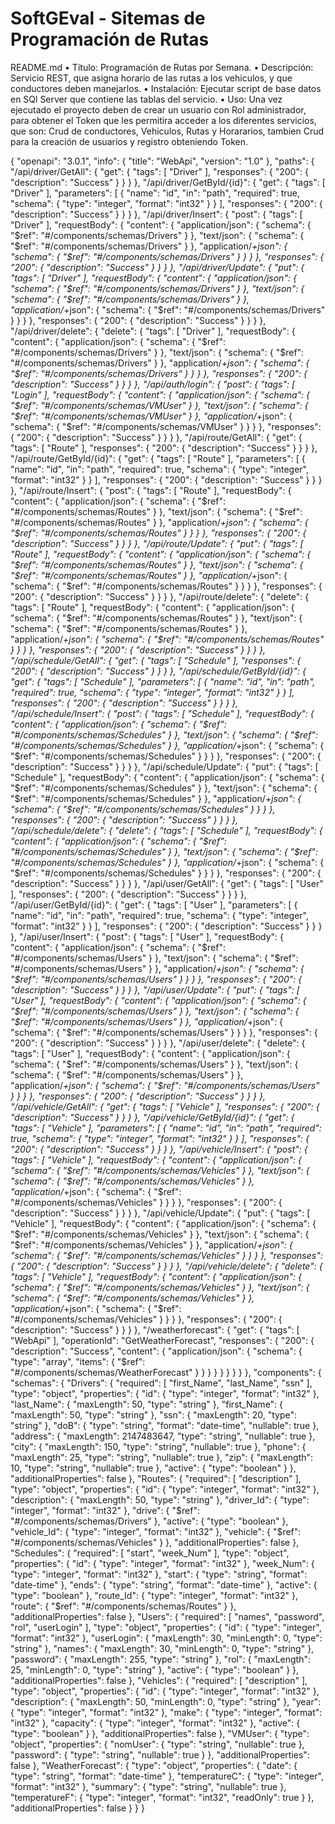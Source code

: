 # SoftGEval - Sitemas de Programación de Rutas
README.md
• Título: Programación de Rutas por Semana.
• Descripción: Servicio REST, que asigna horario de las rutas a los vehiculos, y que conductores deben manejarlos.
• Instalación: Ejecutar script de base datos en SQl Server que contiene las tablas del servicio. 
• Uso: Una vez ejecutado el proyecto deben de crear un usuario con Rol administrador, para obtener el Token que les permitira acceder a los diferentes servicios, que son: Crud de conductores, Vehiculos, Rutas y Horararios, tambien Crud para la creación de usuarios y registro obteniendo Token.

{
  "openapi": "3.0.1",
  "info": {
    "title": "WebApi",
    "version": "1.0"
  },
  "paths": {
    "/api/driver/GetAll": {
      "get": {
        "tags": [
          "Driver"
        ],
        "responses": {
          "200": {
            "description": "Success"
          }
        }
      }
    },
    "/api/driver/GetById/{id}": {
      "get": {
        "tags": [
          "Driver"
        ],
        "parameters": [
          {
            "name": "id",
            "in": "path",
            "required": true,
            "schema": {
              "type": "integer",
              "format": "int32"
            }
          }
        ],
        "responses": {
          "200": {
            "description": "Success"
          }
        }
      }
    },
    "/api/driver/Insert": {
      "post": {
        "tags": [
          "Driver"
        ],
        "requestBody": {
          "content": {
            "application/json": {
              "schema": {
                "$ref": "#/components/schemas/Drivers"
              }
            },
            "text/json": {
              "schema": {
                "$ref": "#/components/schemas/Drivers"
              }
            },
            "application/*+json": {
              "schema": {
                "$ref": "#/components/schemas/Drivers"
              }
            }
          }
        },
        "responses": {
          "200": {
            "description": "Success"
          }
        }
      }
    },
    "/api/driver/Update": {
      "put": {
        "tags": [
          "Driver"
        ],
        "requestBody": {
          "content": {
            "application/json": {
              "schema": {
                "$ref": "#/components/schemas/Drivers"
              }
            },
            "text/json": {
              "schema": {
                "$ref": "#/components/schemas/Drivers"
              }
            },
            "application/*+json": {
              "schema": {
                "$ref": "#/components/schemas/Drivers"
              }
            }
          }
        },
        "responses": {
          "200": {
            "description": "Success"
          }
        }
      }
    },
    "/api/driver/delete": {
      "delete": {
        "tags": [
          "Driver"
        ],
        "requestBody": {
          "content": {
            "application/json": {
              "schema": {
                "$ref": "#/components/schemas/Drivers"
              }
            },
            "text/json": {
              "schema": {
                "$ref": "#/components/schemas/Drivers"
              }
            },
            "application/*+json": {
              "schema": {
                "$ref": "#/components/schemas/Drivers"
              }
            }
          }
        },
        "responses": {
          "200": {
            "description": "Success"
          }
        }
      }
    },
    "/api/auth/login": {
      "post": {
        "tags": [
          "Login"
        ],
        "requestBody": {
          "content": {
            "application/json": {
              "schema": {
                "$ref": "#/components/schemas/VMUser"
              }
            },
            "text/json": {
              "schema": {
                "$ref": "#/components/schemas/VMUser"
              }
            },
            "application/*+json": {
              "schema": {
                "$ref": "#/components/schemas/VMUser"
              }
            }
          }
        },
        "responses": {
          "200": {
            "description": "Success"
          }
        }
      }
    },
    "/api/route/GetAll": {
      "get": {
        "tags": [
          "Route"
        ],
        "responses": {
          "200": {
            "description": "Success"
          }
        }
      }
    },
    "/api/route/GetById/{id}": {
      "get": {
        "tags": [
          "Route"
        ],
        "parameters": [
          {
            "name": "id",
            "in": "path",
            "required": true,
            "schema": {
              "type": "integer",
              "format": "int32"
            }
          }
        ],
        "responses": {
          "200": {
            "description": "Success"
          }
        }
      }
    },
    "/api/route/Insert": {
      "post": {
        "tags": [
          "Route"
        ],
        "requestBody": {
          "content": {
            "application/json": {
              "schema": {
                "$ref": "#/components/schemas/Routes"
              }
            },
            "text/json": {
              "schema": {
                "$ref": "#/components/schemas/Routes"
              }
            },
            "application/*+json": {
              "schema": {
                "$ref": "#/components/schemas/Routes"
              }
            }
          }
        },
        "responses": {
          "200": {
            "description": "Success"
          }
        }
      }
    },
    "/api/route/Update": {
      "put": {
        "tags": [
          "Route"
        ],
        "requestBody": {
          "content": {
            "application/json": {
              "schema": {
                "$ref": "#/components/schemas/Routes"
              }
            },
            "text/json": {
              "schema": {
                "$ref": "#/components/schemas/Routes"
              }
            },
            "application/*+json": {
              "schema": {
                "$ref": "#/components/schemas/Routes"
              }
            }
          }
        },
        "responses": {
          "200": {
            "description": "Success"
          }
        }
      }
    },
    "/api/route/delete": {
      "delete": {
        "tags": [
          "Route"
        ],
        "requestBody": {
          "content": {
            "application/json": {
              "schema": {
                "$ref": "#/components/schemas/Routes"
              }
            },
            "text/json": {
              "schema": {
                "$ref": "#/components/schemas/Routes"
              }
            },
            "application/*+json": {
              "schema": {
                "$ref": "#/components/schemas/Routes"
              }
            }
          }
        },
        "responses": {
          "200": {
            "description": "Success"
          }
        }
      }
    },
    "/api/schedule/GetAll": {
      "get": {
        "tags": [
          "Schedule"
        ],
        "responses": {
          "200": {
            "description": "Success"
          }
        }
      }
    },
    "/api/schedule/GetById/{id}": {
      "get": {
        "tags": [
          "Schedule"
        ],
        "parameters": [
          {
            "name": "id",
            "in": "path",
            "required": true,
            "schema": {
              "type": "integer",
              "format": "int32"
            }
          }
        ],
        "responses": {
          "200": {
            "description": "Success"
          }
        }
      }
    },
    "/api/schedule/Insert": {
      "post": {
        "tags": [
          "Schedule"
        ],
        "requestBody": {
          "content": {
            "application/json": {
              "schema": {
                "$ref": "#/components/schemas/Schedules"
              }
            },
            "text/json": {
              "schema": {
                "$ref": "#/components/schemas/Schedules"
              }
            },
            "application/*+json": {
              "schema": {
                "$ref": "#/components/schemas/Schedules"
              }
            }
          }
        },
        "responses": {
          "200": {
            "description": "Success"
          }
        }
      }
    },
    "/api/schedule/Update": {
      "put": {
        "tags": [
          "Schedule"
        ],
        "requestBody": {
          "content": {
            "application/json": {
              "schema": {
                "$ref": "#/components/schemas/Schedules"
              }
            },
            "text/json": {
              "schema": {
                "$ref": "#/components/schemas/Schedules"
              }
            },
            "application/*+json": {
              "schema": {
                "$ref": "#/components/schemas/Schedules"
              }
            }
          }
        },
        "responses": {
          "200": {
            "description": "Success"
          }
        }
      }
    },
    "/api/schedule/delete": {
      "delete": {
        "tags": [
          "Schedule"
        ],
        "requestBody": {
          "content": {
            "application/json": {
              "schema": {
                "$ref": "#/components/schemas/Schedules"
              }
            },
            "text/json": {
              "schema": {
                "$ref": "#/components/schemas/Schedules"
              }
            },
            "application/*+json": {
              "schema": {
                "$ref": "#/components/schemas/Schedules"
              }
            }
          }
        },
        "responses": {
          "200": {
            "description": "Success"
          }
        }
      }
    },
    "/api/user/GetAll": {
      "get": {
        "tags": [
          "User"
        ],
        "responses": {
          "200": {
            "description": "Success"
          }
        }
      }
    },
    "/api/user/GetById/{id}": {
      "get": {
        "tags": [
          "User"
        ],
        "parameters": [
          {
            "name": "id",
            "in": "path",
            "required": true,
            "schema": {
              "type": "integer",
              "format": "int32"
            }
          }
        ],
        "responses": {
          "200": {
            "description": "Success"
          }
        }
      }
    },
    "/api/user/Insert": {
      "post": {
        "tags": [
          "User"
        ],
        "requestBody": {
          "content": {
            "application/json": {
              "schema": {
                "$ref": "#/components/schemas/Users"
              }
            },
            "text/json": {
              "schema": {
                "$ref": "#/components/schemas/Users"
              }
            },
            "application/*+json": {
              "schema": {
                "$ref": "#/components/schemas/Users"
              }
            }
          }
        },
        "responses": {
          "200": {
            "description": "Success"
          }
        }
      }
    },
    "/api/user/Update": {
      "put": {
        "tags": [
          "User"
        ],
        "requestBody": {
          "content": {
            "application/json": {
              "schema": {
                "$ref": "#/components/schemas/Users"
              }
            },
            "text/json": {
              "schema": {
                "$ref": "#/components/schemas/Users"
              }
            },
            "application/*+json": {
              "schema": {
                "$ref": "#/components/schemas/Users"
              }
            }
          }
        },
        "responses": {
          "200": {
            "description": "Success"
          }
        }
      }
    },
    "/api/user/delete": {
      "delete": {
        "tags": [
          "User"
        ],
        "requestBody": {
          "content": {
            "application/json": {
              "schema": {
                "$ref": "#/components/schemas/Users"
              }
            },
            "text/json": {
              "schema": {
                "$ref": "#/components/schemas/Users"
              }
            },
            "application/*+json": {
              "schema": {
                "$ref": "#/components/schemas/Users"
              }
            }
          }
        },
        "responses": {
          "200": {
            "description": "Success"
          }
        }
      }
    },
    "/api/vehicle/GetAll": {
      "get": {
        "tags": [
          "Vehicle"
        ],
        "responses": {
          "200": {
            "description": "Success"
          }
        }
      }
    },
    "/api/vehicle/GetById/{id}": {
      "get": {
        "tags": [
          "Vehicle"
        ],
        "parameters": [
          {
            "name": "id",
            "in": "path",
            "required": true,
            "schema": {
              "type": "integer",
              "format": "int32"
            }
          }
        ],
        "responses": {
          "200": {
            "description": "Success"
          }
        }
      }
    },
    "/api/vehicle/Insert": {
      "post": {
        "tags": [
          "Vehicle"
        ],
        "requestBody": {
          "content": {
            "application/json": {
              "schema": {
                "$ref": "#/components/schemas/Vehicles"
              }
            },
            "text/json": {
              "schema": {
                "$ref": "#/components/schemas/Vehicles"
              }
            },
            "application/*+json": {
              "schema": {
                "$ref": "#/components/schemas/Vehicles"
              }
            }
          }
        },
        "responses": {
          "200": {
            "description": "Success"
          }
        }
      }
    },
    "/api/vehicle/Update": {
      "put": {
        "tags": [
          "Vehicle"
        ],
        "requestBody": {
          "content": {
            "application/json": {
              "schema": {
                "$ref": "#/components/schemas/Vehicles"
              }
            },
            "text/json": {
              "schema": {
                "$ref": "#/components/schemas/Vehicles"
              }
            },
            "application/*+json": {
              "schema": {
                "$ref": "#/components/schemas/Vehicles"
              }
            }
          }
        },
        "responses": {
          "200": {
            "description": "Success"
          }
        }
      }
    },
    "/api/vehicle/delete": {
      "delete": {
        "tags": [
          "Vehicle"
        ],
        "requestBody": {
          "content": {
            "application/json": {
              "schema": {
                "$ref": "#/components/schemas/Vehicles"
              }
            },
            "text/json": {
              "schema": {
                "$ref": "#/components/schemas/Vehicles"
              }
            },
            "application/*+json": {
              "schema": {
                "$ref": "#/components/schemas/Vehicles"
              }
            }
          }
        },
        "responses": {
          "200": {
            "description": "Success"
          }
        }
      }
    },
    "/weatherforecast": {
      "get": {
        "tags": [
          "WebApi"
        ],
        "operationId": "GetWeatherForecast",
        "responses": {
          "200": {
            "description": "Success",
            "content": {
              "application/json": {
                "schema": {
                  "type": "array",
                  "items": {
                    "$ref": "#/components/schemas/WeatherForecast"
                  }
                }
              }
            }
          }
        }
      }
    }
  },
  "components": {
    "schemas": {
      "Drivers": {
        "required": [
          "first_Name",
          "last_Name",
          "ssn"
        ],
        "type": "object",
        "properties": {
          "id": {
            "type": "integer",
            "format": "int32"
          },
          "last_Name": {
            "maxLength": 50,
            "type": "string"
          },
          "first_Name": {
            "maxLength": 50,
            "type": "string"
          },
          "ssn": {
            "maxLength": 20,
            "type": "string"
          },
          "doB": {
            "type": "string",
            "format": "date-time",
            "nullable": true
          },
          "address": {
            "maxLength": 2147483647,
            "type": "string",
            "nullable": true
          },
          "city": {
            "maxLength": 150,
            "type": "string",
            "nullable": true
          },
          "phone": {
            "maxLength": 25,
            "type": "string",
            "nullable": true
          },
          "zip": {
            "maxLength": 10,
            "type": "string",
            "nullable": true
          },
          "active": {
            "type": "boolean"
          }
        },
        "additionalProperties": false
      },
      "Routes": {
        "required": [
          "description"
        ],
        "type": "object",
        "properties": {
          "id": {
            "type": "integer",
            "format": "int32"
          },
          "description": {
            "maxLength": 50,
            "type": "string"
          },
          "driver_Id": {
            "type": "integer",
            "format": "int32"
          },
          "drive": {
            "$ref": "#/components/schemas/Drivers"
          },
          "active": {
            "type": "boolean"
          },
          "vehicle_Id": {
            "type": "integer",
            "format": "int32"
          },
          "vehicle": {
            "$ref": "#/components/schemas/Vehicles"
          }
        },
        "additionalProperties": false
      },
      "Schedules": {
        "required": [
          "start",
          "week_Num"
        ],
        "type": "object",
        "properties": {
          "id": {
            "type": "integer",
            "format": "int32"
          },
          "week_Num": {
            "type": "integer",
            "format": "int32"
          },
          "start": {
            "type": "string",
            "format": "date-time"
          },
          "ends": {
            "type": "string",
            "format": "date-time"
          },
          "active": {
            "type": "boolean"
          },
          "route_Id": {
            "type": "integer",
            "format": "int32"
          },
          "route": {
            "$ref": "#/components/schemas/Routes"
          }
        },
        "additionalProperties": false
      },
      "Users": {
        "required": [
          "names",
          "password",
          "rol",
          "userLogin"
        ],
        "type": "object",
        "properties": {
          "id": {
            "type": "integer",
            "format": "int32"
          },
          "userLogin": {
            "maxLength": 30,
            "minLength": 0,
            "type": "string"
          },
          "names": {
            "maxLength": 30,
            "minLength": 0,
            "type": "string"
          },
          "password": {
            "maxLength": 255,
            "type": "string"
          },
          "rol": {
            "maxLength": 25,
            "minLength": 0,
            "type": "string"
          },
          "active": {
            "type": "boolean"
          }
        },
        "additionalProperties": false
      },
      "Vehicles": {
        "required": [
          "description"
        ],
        "type": "object",
        "properties": {
          "id": {
            "type": "integer",
            "format": "int32"
          },
          "description": {
            "maxLength": 50,
            "minLength": 0,
            "type": "string"
          },
          "year": {
            "type": "integer",
            "format": "int32"
          },
          "make": {
            "type": "integer",
            "format": "int32"
          },
          "capacity": {
            "type": "integer",
            "format": "int32"
          },
          "active": {
            "type": "boolean"
          }
        },
        "additionalProperties": false
      },
      "VMUser": {
        "type": "object",
        "properties": {
          "nomUser": {
            "type": "string",
            "nullable": true
          },
          "password": {
            "type": "string",
            "nullable": true
          }
        },
        "additionalProperties": false
      },
      "WeatherForecast": {
        "type": "object",
        "properties": {
          "date": {
            "type": "string",
            "format": "date-time"
          },
          "temperatureC": {
            "type": "integer",
            "format": "int32"
          },
          "summary": {
            "type": "string",
            "nullable": true
          },
          "temperatureF": {
            "type": "integer",
            "format": "int32",
            "readOnly": true
          }
        },
        "additionalProperties": false
      }
    }
  }
